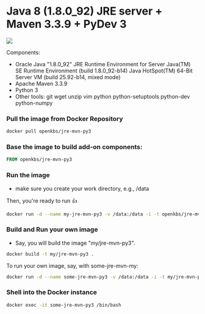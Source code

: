 # Java 8 (1.8.0_92) JRE server + Maven 3.3.9 + PyDev 3

[![](https://imagelayers.io/badge/openkbs/jre-mvn-py3:latest.svg)](https://imagelayers.io/?images=openkbs/jre-mvn-py3:latest 'Get your own badge on imagelayers.io')

Components:

* Oracle Java "1.8.0_92" JRE Runtime Environment for Server
  Java(TM) SE Runtime Environment (build 1.8.0_92-b14)
  Java HotSpot(TM) 64-Bit Server VM (build 25.92-b14, mixed mode)
* Apache Maven 3.3.9
* Python 3
* Other tools: git wget unzip vim python python-setuptools python-dev python-numpy 

### Pull the image from Docker Repository


```bash
docker pull openkbs/jre-mvn-py3
```

### Base the image to build add-on components:
```Dockerfile
FROM openkbs/jre-mvn-py3
```

### Run the image

- make sure you create your work directory, e.g., /data

Then, you're ready to run :+1:

```bash
docker run -d --name my-jre-mvn-py3 -v /data:/data -i -t openkbs/jre-mvn-py3
```
### Build and Run your own image
- Say, you will build the image "my/jre-mvn-py3".

```bash
docker build -t my/jre-mvn-py3 .
```
To run your own image, say, with some-jre-mvn-my:

```bash
docker run -d --name some-jre-mvn-py3 -v /data:/data -i -t my/jre-mvn-py3
```

### Shell into the Docker instance
```bash
docker exec -it some-jre-mvn-py3 /bin/bash

```
